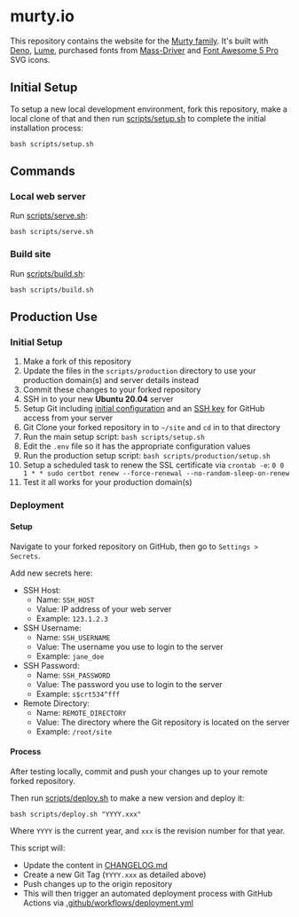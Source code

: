 # murty.io

This repository contains the website for the [Murty family](https://murty.io/). It's built with [Deno](https://deno.land/), [Lume](https://lumeland.github.io/), purchased fonts from [Mass-Driver](https://mass-driver.com/) and [Font Awesome 5 Pro](https://fontawesome.com/pro) SVG icons.

## Initial Setup

To setup a new local development environment, fork this repository, make a local clone of that and then run [scripts/setup.sh](https://github.com/brendanmurty/murty.io/blob/main/scripts/setup.sh) to complete the initial installation process:

```
bash scripts/setup.sh
```

## Commands

### Local web server

Run [scripts/serve.sh](https://github.com/brendanmurty/murty.io/blob/main/scripts/serve.sh):

```
bash scripts/serve.sh
```

### Build site

Run [scripts/build.sh](https://github.com/brendanmurty/murty.io/blob/main/scripts/build.sh):

```
bash scripts/build.sh
```

## Production Use

### Initial Setup

1. Make a fork of this repository
2. Update the files in the `scripts/production` directory to use your production domain(s) and server details instead
3. Commit these changes to your forked repository
4. SSH in to your new **Ubuntu 20.04** server
5. Setup Git including [initial configuration](https://git-scm.com/book/en/v2/Getting-Started-First-Time-Git-Setup) and an [SSH key](https://docs.github.com/en/github/authenticating-to-github/connecting-to-github-with-ssh) for GitHub access from your server
6. Git Clone your forked repository in to `~/site` and `cd` in to that directory
7. Run the main setup script: `bash scripts/setup.sh`
8. Edit the `.env` file so it has the appropriate configuration values
9. Run the production setup script: `bash scripts/production/setup.sh`
10. Setup a scheduled task to renew the SSL certificate via `crontab -e`: `0 0 1 * * sudo certbot renew --force-renewal --no-random-sleep-on-renew`
11. Test it all works for your production domain(s)

### Deployment

#### Setup

Navigate to your forked repository on GitHub, then go to `Settings > Secrets`.

Add new secrets here:

- SSH Host:
  - Name: `SSH_HOST`
  - Value: IP address of your web server
  - Example: `123.1.2.3`
- SSH Username:
  - Name: `SSH_USERNAME`
  - Value: The username you use to login to the server
  - Example: `jane_doe`
- SSH Password:
  - Name: `SSH_PASSWORD`
  - Value: The password you use to login to the server
  - Example: `s$crt534^fff`
- Remote Directory:
  - Name: `REMOTE_DIRECTORY`
  - Value: The directory where the Git repository is located on the server
  - Example: `/root/site`

#### Process

After testing locally, commit and push your changes up to your remote forked repository.

Then run [scripts/deploy.sh](https://github.com/brendanmurty/murty.io/blob/main/scripts/deploy.sh) to make a new version and deploy it:

```
bash scripts/deploy.sh "YYYY.xxx"
```

Where `YYYY` is the current year, and `xxx` is the revision number for that year.

This script will:

- Update the content in [CHANGELOG.md](https://github.com/brendanmurty/murty.io/blob/main/CHANGELOG.md)
- Create a new Git Tag (`YYYY.xxx` as detailed above)
- Push changes up to the origin repository
- This will then trigger an automated deployment process with GitHub Actions via [.github/workflows/deployment.yml](https://github.com/brendanmurty/murty.io/blob/main/.github/workflows/deployment.yml)
